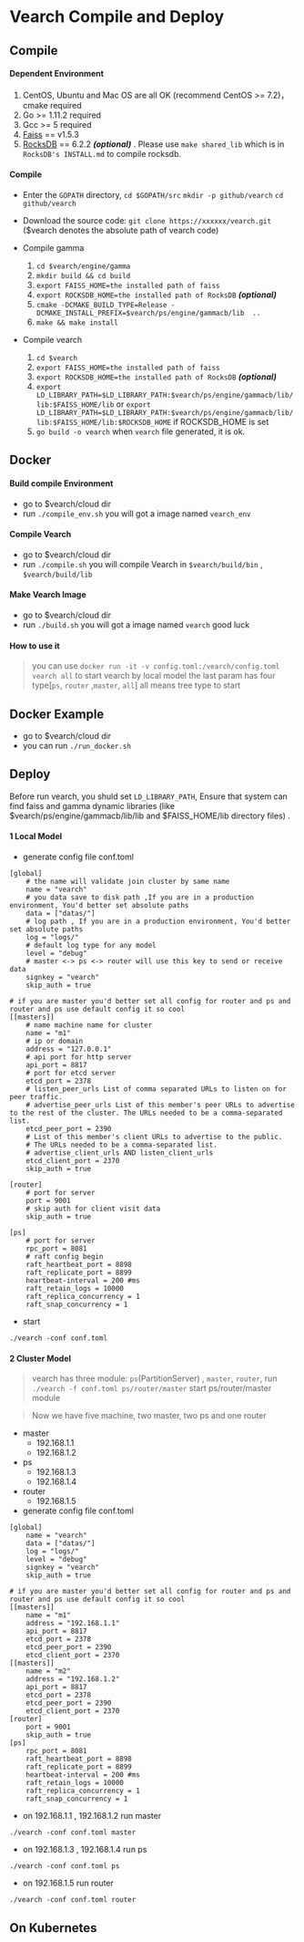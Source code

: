 # Vearch Compile and Deploy

## Compile

#### Dependent Environment 

   1. CentOS, Ubuntu and Mac OS are all OK (recommend CentOS >= 7.2)，cmake required
   2. Go >= 1.11.2 required
   3. Gcc >= 5 required
   4. [Faiss](https://github.com/facebookresearch/faiss) == v1.5.3
   5. [RocksDB](https://github.com/facebook/rocksdb) == 6.2.2 ***(optional)*** . Please use `make shared_lib` which is in `RocksDB's INSTALL.md` to compile rocksdb.

#### Compile 
   * Enter the `GOPATH` directory, `cd $GOPATH/src` `mkdir -p github/vearch` `cd github/vearch`
   * Download the source code: `git clone https://xxxxxx/vearch.git` ($vearch denotes the absolute path of vearch code)
   * Compile gamma
       1. `cd $vearch/engine/gamma`
       2. `mkdir build && cd build`
       3. `export FAISS_HOME=the installed path of faiss`
       4. `export ROCKSDB_HOME=the installed path of RocksDB` ***(optional)***
       5. `cmake -DCMAKE_BUILD_TYPE=Release -DCMAKE_INSTALL_PREFIX=$vearch/ps/engine/gammacb/lib  ..`
       6. `make && make install`
      
   * Compile vearch
      1. `cd $vearch`
      2. `export FAISS_HOME=the installed path of faiss`
      3. `export ROCKSDB_HOME=the installed path of RocksDB` ***(optional)***
      4. `export LD_LIBRARY_PATH=$LD_LIBRARY_PATH:$vearch/ps/engine/gammacb/lib/lib:$FAISS_HOME/lib` or `export LD_LIBRARY_PATH=$LD_LIBRARY_PATH:$vearch/ps/engine/gammacb/lib/lib:$FAISS_HOME/lib:$ROCKSDB_HOME` if ROCKSDB_HOME is set
      5. `go build -o vearch`
      when `vearch` file generated, it is ok.
      
      
## Docker

#### Build compile Environment 
* go to $vearch/cloud dir
* run `./compile_env.sh` you will got a image named `vearch_env`
#### Compile Vearch
* go to $vearch/cloud dir
* run `./compile.sh` you will compile Vearch in `$vearch/build/bin` , `$vearch/build/lib`
#### Make Vearch Image
* go to $vearch/cloud dir
* run `./build.sh` you will got a image named `vearch` good luck
#### How to use it 
> you can use `docker run -it -v config.toml:/vearch/config.toml vearch all` to start vearch by local model the last param has four type[`ps`, `router` ,`master`, `all`] all means tree type to start
       

## Docker Example
* go to $vearch/cloud dir
* you can run `./run_docker.sh`        
       
## Deploy
   Before run vearch, you shuld set `LD_LIBRARY_PATH`, Ensure that system can find faiss and gamma dynamic libraries (like $vearch/ps/engine/gammacb/lib/lib and $FAISS_HOME/lib directory files) .
   #### 1 Local Model
   * generate config file conf.toml
      
```
[global]
    # the name will validate join cluster by same name
    name = "vearch"
    # you data save to disk path ,If you are in a production environment, You'd better set absolute paths
    data = ["datas/"]
    # log path , If you are in a production environment, You'd better set absolute paths
    log = "logs/"
    # default log type for any model
    level = "debug"
    # master <-> ps <-> router will use this key to send or receive data
    signkey = "vearch"
    skip_auth = true

# if you are master you'd better set all config for router and ps and router and ps use default config it so cool
[[masters]]
    # name machine name for cluster
    name = "m1"
    # ip or domain
    address = "127.0.0.1"
    # api port for http server
    api_port = 8817
    # port for etcd server
    etcd_port = 2378
    # listen_peer_urls List of comma separated URLs to listen on for peer traffic.
    # advertise_peer_urls List of this member's peer URLs to advertise to the rest of the cluster. The URLs needed to be a comma-separated list.
    etcd_peer_port = 2390
    # List of this member's client URLs to advertise to the public.
    # The URLs needed to be a comma-separated list.
    # advertise_client_urls AND listen_client_urls
    etcd_client_port = 2370
    skip_auth = true

[router]
    # port for server
    port = 9001
    # skip auth for client visit data
    skip_auth = true

[ps]
    # port for server
    rpc_port = 8081
    # raft config begin
    raft_heartbeat_port = 8898
    raft_replicate_port = 8899
    heartbeat-interval = 200 #ms
    raft_retain_logs = 10000
    raft_replica_concurrency = 1
    raft_snap_concurrency = 1 
```
   * start

````
./vearch -conf conf.toml
````
   
   #### 2 Cluster Model
   > vearch has three module: `ps`(PartitionServer) , `master`, `router`, run `./vearch -f conf.toml ps/router/master` start ps/router/master module

   > Now we have five machine, two master, two ps and one router

* master
    * 192.168.1.1
    * 192.168.1.2
* ps
    * 192.168.1.3
    * 192.168.1.4
* router
    * 192.168.1.5
* generate config file conf.toml

````
[global]
    name = "vearch"
    data = ["datas/"]
    log = "logs/"
    level = "debug"
    signkey = "vearch"
    skip_auth = true

# if you are master you'd better set all config for router and ps and router and ps use default config it so cool
[[masters]]
    name = "m1"
    address = "192.168.1.1"
    api_port = 8817
    etcd_port = 2378
    etcd_peer_port = 2390
    etcd_client_port = 2370
[[masters]]
    name = "m2"
    address = "192.168.1.2"
    api_port = 8817
    etcd_port = 2378
    etcd_peer_port = 2390
    etcd_client_port = 2370
[router]
    port = 9001
    skip_auth = true
[ps]
    rpc_port = 8081
    raft_heartbeat_port = 8898
    raft_replicate_port = 8899
    heartbeat-interval = 200 #ms
    raft_retain_logs = 10000
    raft_replica_concurrency = 1
    raft_snap_concurrency = 1
````
* on 192.168.1.1 , 192.168.1.2  run master

````
./vearch -conf conf.toml master
````

* on 192.168.1.3 , 192.168.1.4 run ps

````
./vearch -conf conf.toml ps
````

* on 192.168.1.5 run router

````
./vearch -conf conf.toml router
````

## On Kubernetes
